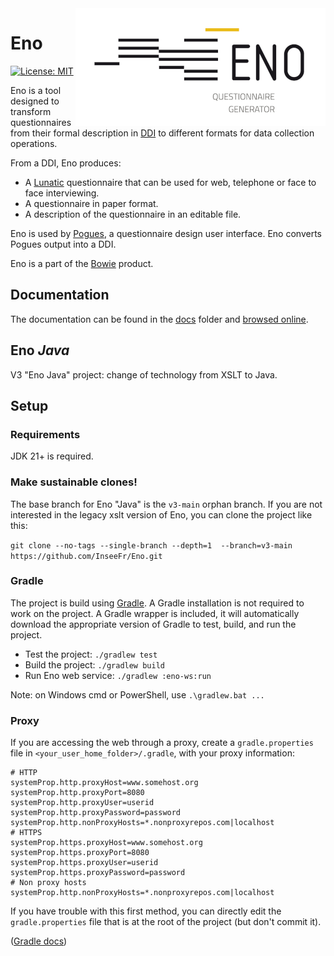 <img style="float: right;" src="logo/eno-logo.png" alt="Eno logo"/>

# Eno

[![License: MIT](https://img.shields.io/badge/License-MIT-blue.svg)](https://opensource.org/licenses/MIT)

Eno is a tool designed to transform questionnaires from their formal description in [DDI](https://ddialliance.org/) to different formats for data collection operations.

From a DDI, Eno produces:

- A [Lunatic](https://github.com/InseeFr/Lunatic) questionnaire that can be used for web, telephone or face to face interviewing.
- A questionnaire in paper format.
- A description of the questionnaire in an editable file.

Eno is used by [Pogues](https://github.com/InseeFr/Pogues), a questionnaire design user interface. Eno converts Pogues output into a DDI.

Eno is a part of the [Bowie](https://github.com/InseeFr/Bowie) product.

## Documentation

The documentation can be found in the [docs](./docs/en) folder and [browsed online](https://inseefr.github.io/Eno).

## Eno _Java_

V3 "Eno Java" project: change of technology from XSLT to Java.

## Setup

### Requirements

JDK 21+ is required.

### Make sustainable clones!

The base branch for Eno "Java" is the `v3-main` orphan branch. If you are not interested in the legacy xslt version of Eno, you can clone the project like this:

`git clone --no-tags --single-branch --depth=1  --branch=v3-main https://github.com/InseeFr/Eno.git`

### Gradle

The project is build using [Gradle](https://gradle.org/). 
A Gradle installation is not required to work on the project. 
A Gradle wrapper is included, it will automatically download the appropriate version of Gradle to test, build, and run the project.

- Test the project: `./gradlew test`
- Build the project: `./gradlew build`
- Run Eno web service: `./gradlew :eno-ws:run`

Note: on Windows cmd or PowerShell, use `.\gradlew.bat ...`

### Proxy

If you are accessing the web through a proxy, create a `gradle.properties` file in `<your_user_home_folder>/.gradle`, 
with your proxy information:

```
# HTTP
systemProp.http.proxyHost=www.somehost.org
systemProp.http.proxyPort=8080
systemProp.http.proxyUser=userid
systemProp.http.proxyPassword=password
systemProp.http.nonProxyHosts=*.nonproxyrepos.com|localhost
# HTTPS
systemProp.https.proxyHost=www.somehost.org
systemProp.https.proxyPort=8080
systemProp.https.proxyUser=userid
systemProp.https.proxyPassword=password
# Non proxy hosts
systemProp.http.nonProxyHosts=*.nonproxyrepos.com|localhost
```

If you have trouble with this first method, you can directly edit the `gradle.properties` file 
that is at the root of the project (but don't commit it).

([Gradle docs](https://docs.gradle.org/current/userguide/build_environment.html#sec:accessing_the_web_via_a_proxy))
